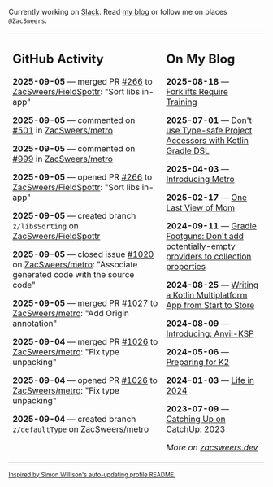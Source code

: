 Currently working on [Slack](https://slack.com/). Read [my blog](https://zacsweers.dev/) or follow me on places `@ZacSweers`.

<table><tr><td valign="top" width="60%">

## GitHub Activity
<!-- githubActivity starts -->
**2025-09-05** — merged PR [#266](https://github.com/ZacSweers/FieldSpottr/pull/266) to [ZacSweers/FieldSpottr](https://github.com/ZacSweers/FieldSpottr): "Sort libs in-app"

**2025-09-05** — commented on [#501](https://github.com/ZacSweers/metro/issues/501#issuecomment-3259484422) in [ZacSweers/metro](https://github.com/ZacSweers/metro)

**2025-09-05** — commented on [#999](https://github.com/ZacSweers/metro/issues/999#issuecomment-3259479910) in [ZacSweers/metro](https://github.com/ZacSweers/metro)

**2025-09-05** — opened PR [#266](https://github.com/ZacSweers/FieldSpottr/pull/266) to [ZacSweers/FieldSpottr](https://github.com/ZacSweers/FieldSpottr): "Sort libs in-app"

**2025-09-05** — created branch `z/libsSorting` on [ZacSweers/FieldSpottr](https://github.com/ZacSweers/FieldSpottr)

**2025-09-05** — closed issue [#1020](https://github.com/ZacSweers/metro/issues/1020) on [ZacSweers/metro](https://github.com/ZacSweers/metro): "Associate generated code with the source code"

**2025-09-05** — merged PR [#1027](https://github.com/ZacSweers/metro/pull/1027) to [ZacSweers/metro](https://github.com/ZacSweers/metro): "Add Origin annotation"

**2025-09-04** — merged PR [#1026](https://github.com/ZacSweers/metro/pull/1026) to [ZacSweers/metro](https://github.com/ZacSweers/metro): "Fix type unpacking"

**2025-09-04** — opened PR [#1026](https://github.com/ZacSweers/metro/pull/1026) to [ZacSweers/metro](https://github.com/ZacSweers/metro): "Fix type unpacking"

**2025-09-04** — created branch `z/defaultType` on [ZacSweers/metro](https://github.com/ZacSweers/metro)
<!-- githubActivity ends -->
</td><td valign="top" width="40%">

## On My Blog
<!-- blog starts -->
**2025-08-18** — [Forklifts Require Training](https://www.zacsweers.dev/forklifts-require-training/)

**2025-07-01** — [Don't use Type-safe Project Accessors with Kotlin Gradle DSL](https://www.zacsweers.dev/dont-use-type-safe-project-accessors-with-kotlin-gradle-dsl/)

**2025-04-03** — [Introducing Metro](https://www.zacsweers.dev/introducing-metro/)

**2025-02-17** — [One Last View of Mom](https://www.zacsweers.dev/one-last-view-of-mom/)

**2024-09-11** — [Gradle Footguns: Don't add potentially-empty providers to collection properties](https://www.zacsweers.dev/gradle-footgun-adding-empty-providers-to-collection-properties/)

**2024-08-25** — [Writing a Kotlin Multiplatform App from Start to Store](https://www.zacsweers.dev/writing-a-kotlin-multiplatform-app-from-start-to-store/)

**2024-08-09** — [Introducing: Anvil-KSP](https://www.zacsweers.dev/introducing-anvil-ksp/)

**2024-05-06** — [Preparing for K2](https://www.zacsweers.dev/preparing-for-k2/)

**2024-01-03** — [Life in 2024](https://www.zacsweers.dev/life-in-2024/)

**2023-07-09** — [Catching Up on CatchUp: 2023](https://www.zacsweers.dev/catching-up-on-catchup-2023/)
<!-- blog ends -->
_More on [zacsweers.dev](https://zacsweers.dev/)_
</td></tr></table>

<sub><a href="https://simonwillison.net/2020/Jul/10/self-updating-profile-readme/">Inspired by Simon Willison's auto-updating profile README.</a></sub>